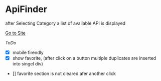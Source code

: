 # ApiFinder
after Selecting Category a list of available API is displayed

[Go to Site](https://fervent-mestorf-3d691e.netlify.app/)

_ToDo_
- [x] mobile firendly
- [x] show favorite, (after click on a button multiple duplicates are inserted into singel div)
- [] favorite section is not cleared afer another click